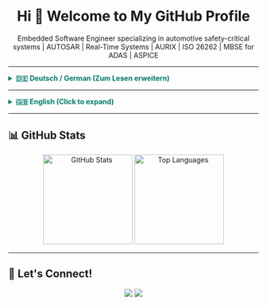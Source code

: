 <h1 align="center">Hi 👋 Welcome to My GitHub Profile</h1>

<p align="center">
  Embedded Software Engineer specializing in automotive safety-critical systems | AUTOSAR | Real-Time Systems | AURIX | ISO 26262 | MBSE for ADAS | ASPICE
</p>

<hr />

<details>
<summary style="font-weight:bold; cursor:pointer; color:#00796b;">🇩🇪 Deutsch / German (Zum Lesen erweitern)</summary>

<div style="margin-top:10px; border-left: 4px solid #4db6ac; padding-left: 12px;">

## 🧑‍💻 Professionelle Zusammenfassung

**Senior Embedded Software Engineer** mit langjähriger Erfahrung in der Automobilindustrie. Spezialisiert auf:

- AUTOSAR-konforme Embedded-Entwicklung
- Modellbasierte Systementwicklung (MBSE) von ADAS-Funktionen mit SysML in CAMEO
- Sichere Bootloader & Echtzeitsysteme  
- Sicherheitskritische Software auf Infineon AURIX  
- Funktionale Sicherheit nach ISO 26262 und ASPICE


Fundierte Kenntnisse in Embedded C/C++, Python und Rust sowie modellbasierten Architekturen.

---

## 🛠️ Fähigkeiten & Technologien

- **Sprachen:** C, C++14/17/20, Python, Rust, C#, Perl, SQL, MATLAB, RISC-V  
- **Protokolle:** Ethernet, CAN, SPI, I2C, UART, LWIP, SOME/IP, XCP  
- **Standards:** AUTOSAR, ISO 26262, ASPICE, MISRA C, CERT-C  
- **Werkzeuge:** Trace32, DOORS, Jenkins, Enterprise Architect, Rhapsody, Visual Studio, CANoe, Git, JIRA, Confluence  
- **Modellierung:** SysML, UML, RFLP, V-Modell, CAMEO Systems Modeler  
- **CI/CD:** Jenkins, GitHub Actions, GitLab CI, Bitbucket Pipelines, Conan, Artifactory  

---

## 📫 Kontakt

- ✉️ E-Mail: deine.email@beispiel.de  
- 🔗 LinkedIn: [linkedin.com/in/deinprofil](https://linkedin.com/in/deinprofil)  

</div>
</details>

---

<details>
<summary style="font-weight:bold; cursor:pointer; color:#00796b;">🇬🇧 English (Click to expand)</summary>

<div style="margin-top:10px; border-left: 4px solid #4db6ac; padding-left: 12px;">

## 🧑‍💻 Professional Summary

Embedded Software Engineer with extensive experience in the automotive industry. Focused on:

- AUTOSAR-compliant embedded development
- Model-Based Systems Engineering (MBSE) for ADAS functions using SysML in CAMEO
- Secure bootloaders & real-time operating systems  
- Safety-critical software on Infineon AURIX platforms  
- Functional safety compliance (ISO 26262, ASPICE)  

Skilled in Embedded C/C++, Python, and Rust and architecture-driven development.

---

## 🛠️ Skills & Technologies

- **Languages:** C, C++14/17/20, Python, Rust, C#, Perl, SQL, MATLAB, RISC-V  
- **Protocols:** Ethernet, CAN, SPI, I2C, UART, LWIP, SOME/IP, XCP  
- **Standards:** AUTOSAR, ISO 26262, ASPICE, MISRA C, CERT-C  
- **Tools:** Trace32, DOORS, Jenkins, Enterprise Architect, Rhapsody, Visual Studio, CANoe, Git, JIRA, Confluence  
- **Modeling:** SysML, UML, RFLP, V-Model, CAMEO Systems Modeler  
- **CI/CD:** Jenkins, GitHub Actions, GitLab CI, Bitbucket Pipelines, Conan, Artifactory  

---

## 📫 Contact

- ✉️ Email: your.email@example.com  
- 🔗 LinkedIn: [linkedin.com/in/annam-naidu-yenne](https://linkedin.com/in/annam-naidu-yenne)  

</div>
</details>

---

## 📊 GitHub Stats

<p align="center">
  <img src="https://github-readme-stats.vercel.app/api?username=your-github-username&show_icons=true&theme=tokyonight" alt="GitHub Stats" height="180"/>
  <img src="https://github-readme-stats.vercel.app/api/top-langs/?username=your-github-username&layout=compact&theme=tokyonight" alt="Top Languages" height="180"/>
</p>

---

## 🔗 Let's Connect!

<p align="center">
  <a href="mailto:your.email@example.com"><img src="https://img.shields.io/badge/Email-Contact-blue?style=for-the-badge&logo=gmail"></a>
  <a href="https://linkedin.com/in/annam-naidu.yenne"><img src="https://img.shields.io/badge/LinkedIn-Connect-blue?style=for-the-badge&logo=linkedin"></a>
</p>
